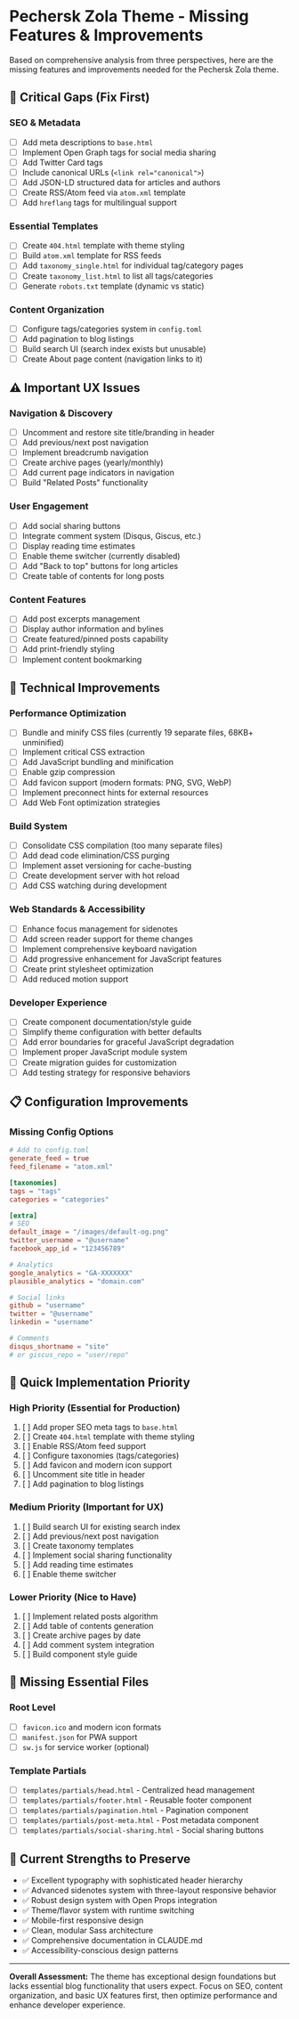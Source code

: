 # Pechersk Zola Theme - Missing Features & Improvements

Based on comprehensive analysis from three perspectives, here are the missing features and improvements needed for the Pechersk Zola theme.

## 🚨 **Critical Gaps (Fix First)**

### SEO & Metadata
- [ ] Add meta descriptions to `base.html`
- [ ] Implement Open Graph tags for social media sharing
- [ ] Add Twitter Card tags
- [ ] Include canonical URLs (`<link rel="canonical">`)
- [ ] Add JSON-LD structured data for articles and authors
- [ ] Create RSS/Atom feed via `atom.xml` template
- [ ] Add `hreflang` tags for multilingual support

### Essential Templates
- [ ] Create `404.html` template with theme styling
- [ ] Build `atom.xml` template for RSS feeds
- [ ] Add `taxonomy_single.html` for individual tag/category pages
- [ ] Create `taxonomy_list.html` to list all tags/categories
- [ ] Generate `robots.txt` template (dynamic vs static)

### Content Organization
- [ ] Configure tags/categories system in `config.toml`
- [ ] Add pagination to blog listings
- [ ] Build search UI (search index exists but unusable)
- [ ] Create About page content (navigation links to it)

## ⚠️ **Important UX Issues**

### Navigation & Discovery
- [ ] Uncomment and restore site title/branding in header
- [ ] Add previous/next post navigation
- [ ] Implement breadcrumb navigation
- [ ] Create archive pages (yearly/monthly)
- [ ] Add current page indicators in navigation
- [ ] Build "Related Posts" functionality

### User Engagement
- [ ] Add social sharing buttons
- [ ] Integrate comment system (Disqus, Giscus, etc.)
- [ ] Display reading time estimates
- [ ] Enable theme switcher (currently disabled)
- [ ] Add "Back to top" buttons for long articles
- [ ] Create table of contents for long posts

### Content Features
- [ ] Add post excerpts management
- [ ] Display author information and bylines
- [ ] Create featured/pinned posts capability
- [ ] Add print-friendly styling
- [ ] Implement content bookmarking

## 🔧 **Technical Improvements**

### Performance Optimization
- [ ] Bundle and minify CSS files (currently 19 separate files, 68KB+ unminified)
- [ ] Implement critical CSS extraction
- [ ] Add JavaScript bundling and minification
- [ ] Enable gzip compression
- [ ] Add favicon support (modern formats: PNG, SVG, WebP)
- [ ] Implement preconnect hints for external resources
- [ ] Add Web Font optimization strategies

### Build System
- [ ] Consolidate CSS compilation (too many separate files)
- [ ] Add dead code elimination/CSS purging
- [ ] Implement asset versioning for cache-busting
- [ ] Create development server with hot reload
- [ ] Add CSS watching during development

### Web Standards & Accessibility
- [ ] Enhance focus management for sidenotes
- [ ] Add screen reader support for theme changes
- [ ] Implement comprehensive keyboard navigation
- [ ] Add progressive enhancement for JavaScript features
- [ ] Create print stylesheet optimization
- [ ] Add reduced motion support

### Developer Experience
- [ ] Create component documentation/style guide
- [ ] Simplify theme configuration with better defaults
- [ ] Add error boundaries for graceful JavaScript degradation
- [ ] Implement proper JavaScript module system
- [ ] Create migration guides for customization
- [ ] Add testing strategy for responsive behaviors

## 📋 **Configuration Improvements**

### Missing Config Options
```toml
# Add to config.toml
generate_feed = true
feed_filename = "atom.xml"

[taxonomies]
tags = "tags"
categories = "categories"

[extra]
# SEO
default_image = "/images/default-og.png"
twitter_username = "@username"
facebook_app_id = "123456789"

# Analytics
google_analytics = "GA-XXXXXXX"
plausible_analytics = "domain.com"

# Social links
github = "username"
twitter = "@username"
linkedin = "username"

# Comments
disqus_shortname = "site"
# or giscus_repo = "user/repo"
```

## 🎯 **Quick Implementation Priority**

### High Priority (Essential for Production)
1. [ ] Add proper SEO meta tags to `base.html`
2. [ ] Create `404.html` template with theme styling
3. [ ] Enable RSS/Atom feed support
4. [ ] Configure taxonomies (tags/categories)
5. [ ] Add favicon and modern icon support
6. [ ] Uncomment site title in header
7. [ ] Add pagination to blog listings

### Medium Priority (Important for UX)
1. [ ] Build search UI for existing search index
2. [ ] Add previous/next post navigation
3. [ ] Create taxonomy templates
4. [ ] Implement social sharing functionality
5. [ ] Add reading time estimates
6. [ ] Enable theme switcher

### Lower Priority (Nice to Have)
1. [ ] Implement related posts algorithm
2. [ ] Add table of contents generation
3. [ ] Create archive pages by date
4. [ ] Add comment system integration
5. [ ] Build component style guide

## 📁 **Missing Essential Files**

### Root Level
- [ ] `favicon.ico` and modern icon formats
- [ ] `manifest.json` for PWA support
- [ ] `sw.js` for service worker (optional)

### Template Partials
- [ ] `templates/partials/head.html` - Centralized head management
- [ ] `templates/partials/footer.html` - Reusable footer component
- [ ] `templates/partials/pagination.html` - Pagination component
- [ ] `templates/partials/post-meta.html` - Post metadata component
- [ ] `templates/partials/social-sharing.html` - Social sharing buttons

## 💪 **Current Strengths to Preserve**

- ✅ Excellent typography with sophisticated header hierarchy
- ✅ Advanced sidenotes system with three-layout responsive behavior
- ✅ Robust design system with Open Props integration
- ✅ Theme/flavor system with runtime switching
- ✅ Mobile-first responsive design
- ✅ Clean, modular Sass architecture
- ✅ Comprehensive documentation in CLAUDE.md
- ✅ Accessibility-conscious design patterns

---

**Overall Assessment:**
The theme has exceptional design foundations but lacks essential blog functionality that users expect. Focus on SEO, content organization, and basic UX features first, then optimize performance and enhance developer experience.